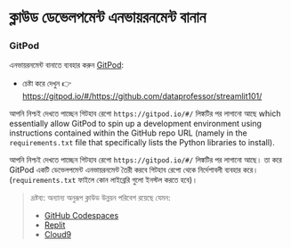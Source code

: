 # ক্লাউড ডেভেলপমেন্ট এনভায়রনমেন্ট বানান

### GitPod
এনভায়রনমেন্ট বানাতে ব্যবহার করুন [GitPod](https://www.gitpod.io/):
- চেষ্টা করে দেখুন 👉 https://gitpod.io/#/https://github.com/dataprofessor/streamlit101/

আপনি নিশ্চই দেখতে পাচ্ছেন গিটহাব রেপো `https://gitpod.io/#/` লিঙ্কটির পর লাগানো আছে which essentially allow GitPod to spin up a development environment using instructions contained within the GitHub repo URL (namely in the `requirements.txt` file that specifically lists the Python libraries to install).


আপনি নিশ্চই দেখতে পাচ্ছেন গিটহাব রেপো `https://gitpod.io/#/` লিঙ্কটির পর লাগানো আছে। তা করে GitPod একটি ডেভেলপমেন্ট এনভায়রনমেন্ট তৈরী করবে গিটহাব রেপো থেকে নির্দেশাবলী ব্যবহার করে। (`requirements.txt` ফাইলে কোন লাইব্রেরি গুলো ইনস্টল করতে হবে)।

> দ্রষ্টব্য: অন্যান্য অনুরূপ ক্লাউড উন্নয়ন পরিবেশ রয়েছে যেমন:
> - [GitHub Codespaces](https://docs.github.com/en/codespaces/setting-up-your-project-for-codespaces/setting-up-your-python-project-for-codespaces)
> - [Replit](https://replit.com/)
> - [Cloud9](https://aws.amazon.com/cloud9/)
